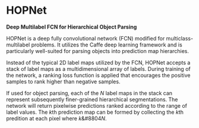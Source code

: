 # HOPNet
<strong>Deep Multilabel FCN for Hierarchical Object Parsing</strong>

HOPNet is a deep fully convolutional network (FCN) modified for multiclass-multilabel problems. It utilizes the Caffe deep learning framework and is particularly well-suited for parsing objects into prediction map hierarchies.   

Instead of the typical 2D label maps utilized by the FCN, HOPNet accepts a stack of label maps as a multidimensional array of labels. During training of the network, a ranking loss function is applied that encourages the positive samples to rank higher than negative samples. 

If used for object parsing, each of the <i>N</i> label maps in the stack can represent subsequently finer-grained hierarchical segmentations. The network will return pixelwise predictions ranked according to the range of label values. The <i>k</i>th prediction map can be formed by collecting the <i>k</i>th predition at each pixel where <i>k</i>&#8804<i>N</i>.
